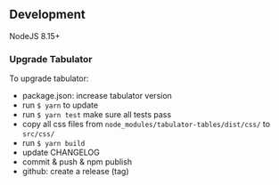 ## Development

NodeJS 8.15+

### Upgrade Tabulator

To upgrade tabulator:
- package.json: increase tabulator version
- run ```$ yarn``` to update
- run ```$ yarn test``` make sure all tests pass
- copy all css files from ```node_modules/tabulator-tables/dist/css/``` to ```src/css/```
- run ```$ yarn build```
- update CHANGELOG
- commit & push & npm publish
- github: create a release (tag)